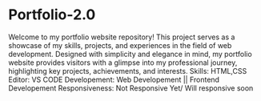 # Portfolio-2.0
Welcome to my portfolio website repository! This project serves as a showcase of my skills, projects, and experiences in the field of web development. Designed with simplicity and elegance in mind, my portfolio website provides visitors with a glimpse into my professional journey, highlighting key projects, achievements, and interests. 
Skills: HTML,CSS
Editor: VS CODE
Developement: Web Developement || Frontend Developement
Responsiveness: Not Responsive Yet/ Will responsive soon


